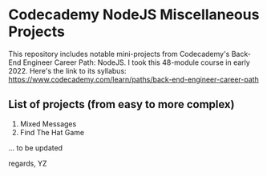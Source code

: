 # Codecademy NodeJS Miscellaneous Projects

This repository includes notable mini-projects from Codecademy's Back-End Engineer Career Path: NodeJS.
I took this 48-module course in early 2022.
Here's the link to its syllabus: https://www.codecademy.com/learn/paths/back-end-engineer-career-path

## List of projects (from easy to more complex)
1. Mixed Messages
2. Find The Hat Game


... to be updated


regards,
YZ